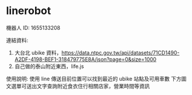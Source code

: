 # linerobot

機器人 ID: 1655133208

連結資料:

1. 大台北 ubike 資料，https://data.ntpc.gov.tw/api/datasets/71CD1490-A2DF-4198-BEF1-318479775E8A/json?page=0&size=1000
2. 自己做的泰山附近東西，life.js

使用說明:
使用 line 傳送目前位置可以找到最近的 ubike 站點及可用車數
下方圖文選單可送出文字查詢附近食衣住行相關店家，營業時間等資訊
